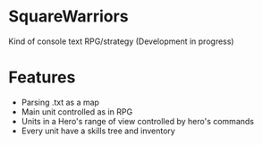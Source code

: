 # SquareWarriors
Kind of console text RPG/strategy (Development in progress)

# Features
- Parsing .txt as a map
- Main unit controlled as in RPG
- Units in a Hero's range of view controlled by hero's commands
- Every unit have a skills tree and inventory
